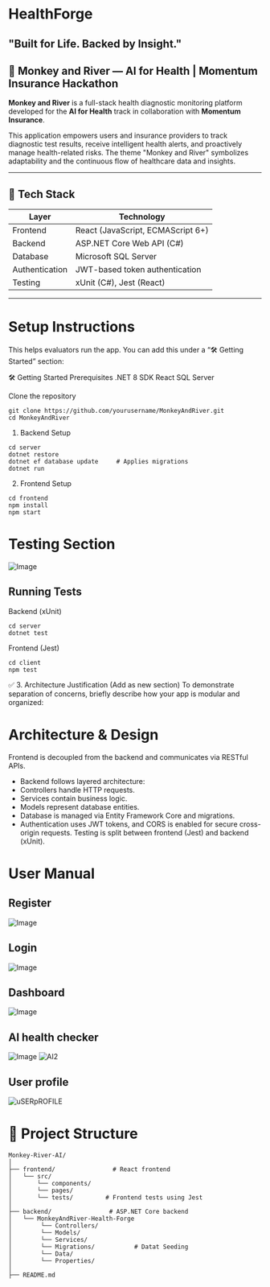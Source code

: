 # HealthForge
## "Built for Life. Backed by Insight."

## 🐒 Monkey and River — AI for Health | Momentum Insurance Hackathon

**Monkey and River** is a full-stack health diagnostic monitoring platform developed for the **AI for Health** track in collaboration with **Momentum Insurance**.

This application empowers users and insurance providers to track diagnostic test results, receive intelligent health alerts, and proactively manage health-related risks. The theme "Monkey and River" symbolizes adaptability and the continuous flow of healthcare data and insights.

---

## 🚀 Tech Stack

| Layer          | Technology                        |
|----------------|-----------------------------------|
| Frontend       | React (JavaScript, ECMAScript 6+) |
| Backend        | ASP.NET Core Web API (C#)         |
| Database       | Microsoft SQL Server              |
| Authentication | JWT-based token authentication    |
| Testing        | xUnit (C#), Jest (React)          |

---

# Setup Instructions
This helps evaluators run the app. You can add this under a “🛠️ Getting Started” section:

🛠️ Getting Started
Prerequisites
.NET  8 SDK
React
SQL Server 

Clone the repository
```
git clone https://github.com/yourusername/MonkeyAndRiver.git
cd MonkeyAndRiver
```
1. Backend Setup
```
cd server
dotnet restore
dotnet ef database update     # Applies migrations
dotnet run
```
2. Frontend Setup
```
cd frontend
npm install
npm start
```
# Testing Section
![Image](https://github.com/user-attachments/assets/ff0cb730-fc4c-43b7-9ead-63bfaa6e4af7)


## Running Tests
Backend (xUnit)
```
cd server
dotnet test
```
Frontend (Jest)
```
cd client
npm test
```
✅ 3. Architecture Justification (Add as new section)
To demonstrate separation of concerns, briefly describe how your app is modular and organized:

# Architecture & Design
Frontend is decoupled from the backend and communicates via RESTful APIs.

* Backend follows layered architecture:
* Controllers handle HTTP requests.
* Services contain business logic.
* Models represent database entities.
* Database is managed via Entity Framework Core and migrations.
* Authentication uses JWT tokens, and CORS is enabled for secure cross-origin requests.
Testing is split between frontend (Jest) and backend (xUnit).

# User Manual
## Register
![Image](https://github.com/user-attachments/assets/1df87927-88a8-40d2-909b-aeebea40ea02)

## Login
![Image](https://github.com/user-attachments/assets/7cc6d68c-c0f2-47c3-936e-4ff7d379ec8e)

## Dashboard
![Image](https://github.com/user-attachments/assets/3bfe7802-e2f2-416b-9533-11e93c9a5411)

## AI health checker
![Image](https://github.com/user-attachments/assets/825d1377-dd5b-4404-8f02-d82f859f2f77)
![AI2](https://github.com/user-attachments/assets/4cd0cc9c-bb5e-47c9-ac7d-a79d7076909a)

## User profile
![uSERpROFILE](https://github.com/user-attachments/assets/71a1569f-21ef-42a6-8d03-870d952dcd8e)



# 📁 Project Structure

```plaintext
Monkey-River-AI/
│
├── frontend/                # React frontend
│   └── src/
│       └── components/
│       └── pages/
│       └── tests/         # Frontend tests using Jest
│
├── backend/                # ASP.NET Core backend
│   └── MonkeyAndRiver-Health-Forge
│        └── Controllers/
│        └── Models/
│        └── Services/
│        └── Migrations/           # Datat Seeding
│        └── Data/
│        └── Properties/                  
│
├── README.md
```
